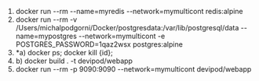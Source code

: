 1. docker run --rm --name=myredis --network=mymulticont redis:alpine 
2. docker run --rm -v /Users/michalpodgorni/Docker/postgresdata:/var/lib/postgresql/data --name=mypostgres --network=mymulticont -e POSTGRES_PASSWORD=1qaz2wsx postgres:alpine 
3. *a) docker ps; docker kill {id};
3. b) docker build . -t devipod/webapp 
4. docker run --rm -p 9090:9090 --network=mymulticont devipod/webapp  